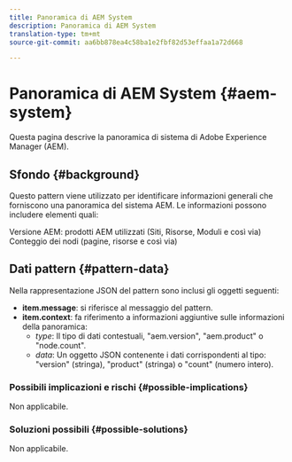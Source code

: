 ```yaml
---
title: Panoramica di AEM System
description: Panoramica di AEM System
translation-type: tm+mt
source-git-commit: aa6bb878ea4c58ba1e2fbf82d53effaa1a72d668

---
```



# Panoramica di AEM System {#aem-system}

Questa pagina descrive la panoramica di sistema di Adobe Experience Manager (AEM).

## Sfondo {#background}

Questo pattern viene utilizzato per identificare informazioni generali che forniscono una panoramica del sistema AEM. Le informazioni possono includere elementi quali:

Versione AEM: prodotti AEM utilizzati (Siti, Risorse, Moduli e così via) Conteggio dei nodi (pagine, risorse e così via)

## Dati pattern {#pattern-data}

Nella rappresentazione JSON del pattern sono inclusi gli oggetti seguenti:

* **item.message**: si riferisce al messaggio del pattern.
* **item.context**: fa riferimento a informazioni aggiuntive sulle informazioni della panoramica:
   * *type*: Il tipo di dati contestuali, &quot;aem.version&quot;, &quot;aem.product&quot; o &quot;node.count&quot;.
   * *data*: Un oggetto JSON contenente i dati corrispondenti al tipo: &quot;version&quot; (stringa), &quot;product&quot; (stringa) o &quot;count&quot; (numero intero).

### Possibili implicazioni e rischi {#possible-implications}

Non applicabile.

### Soluzioni possibili {#possible-solutions}

Non applicabile.
